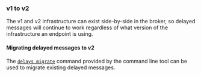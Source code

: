 ### v1 to v2

The v1 and v2 infrastructure can exist side-by-side in the broker, so delayed messages will continue to work regardless of what version of the infrastructure an endpoint is using.

#### Migrating delayed messages to v2

The [`delays migrate`](operations-scripting.md?version=rabbit_7#rabbitmq-transport-delays-migrate) command provided by the command line tool can be used to migrate existing delayed messages.

